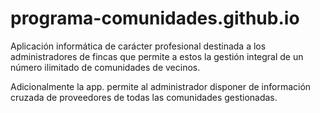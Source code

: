 # programa-comunidades.github.io
Aplicación informática de carácter profesional destinada a los administradores de fincas que permite a estos la gestión integral de un número ilimitado de comunidades de vecinos.

Adicionalmente la app. permite al administrador disponer de información cruzada de proveedores de todas las comunidades gestionadas.
